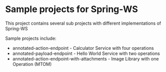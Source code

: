 # Sample projects for Spring-WS #

This project contains several sub projects with different implementations of Spring-WS

Sample projects include:
  * annotated-action-endpoint - Calculator Service with four operations
  * annotated-payload-endpoint - Hello World Service with two operations
  * annotated-action-endpoint-with-attachments - Image Library with one Operation (MTOM)